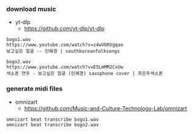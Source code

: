 ### download music
* yt-dlp
  - https://github.com/yt-dlp/yt-dlp
```
bogo1.wav
https://www.youtube.com/watch?v=z4wVbRVgqao
보고싶은 얼굴 -- 민해경 | southkoreanfolksongs

bogo2.wav
https://www.youtube.com/watch?v=E5LmMM2CxUw
색소폰 연주 - 보고싶은 얼굴 (민혜경) saxophone cover | 최은주색소폰
```


### generate midi files
* omnizart
  - https://github.com/Music-and-Culture-Technology-Lab/omnizart
```
omnizart beat transcribe bogo1.wav
omnizart beat transcribe bogo2.wav
```
